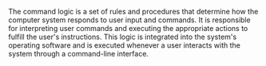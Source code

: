 The command logic is a set of rules and procedures that determine how the computer system responds to user input and commands. 
It is responsible for interpreting user commands and executing the appropriate actions to fulfill the user's instructions. 
This logic is integrated into the system's operating software and is executed whenever a user interacts with the system through a command-line interface.
